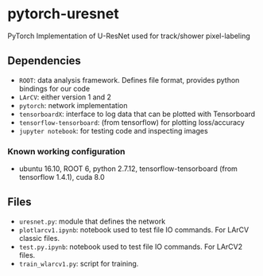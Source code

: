 # pytorch-uresnet

PyTorch Implementation of U-ResNet used for track/shower pixel-labeling

## Dependencies

* `ROOT`: data analysis framework. Defines file format, provides python bindings for our code
* `LArCV`: either version 1 and 2
* `pytorch`: network implementation
* `tensorboardX`: interface to log data that can be plotted with Tensorboard
* `tensorflow-tensorboard`: (from tensorflow) for plotting loss/accuracy
* `jupyter notebook`: for testing code and inspecting images

### Known working configuration

  * ubuntu 16.10, ROOT 6, python 2.7.12, tensorflow-tensorboard (from tensorflow 1.4.1), cuda 8.0

## Files

* `uresnet.py`: module that defines the network
* `plotlarcv1.ipynb`: notebook used to test file IO commands. For LArCV classic files.
* `test.py.ipynb`: notebook used to test file IO commands. For LArCV2 files.
* `train_wlarcv1.py`: script for training. 
